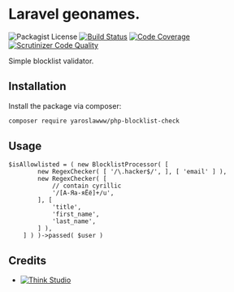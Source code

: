 # Laravel geonames.

![Packagist License](https://img.shields.io/packagist/l/yaroslawww/php-blocklist-check?color=%234dc71f)
[![Build Status](https://scrutinizer-ci.com/g/yaroslawww/php-blocklist-check/badges/build.png?b=master)](https://scrutinizer-ci.com/g/yaroslawww/php-blocklist-check/build-status/master)
[![Code Coverage](https://scrutinizer-ci.com/g/yaroslawww/php-blocklist-check/badges/coverage.png?b=master)](https://scrutinizer-ci.com/g/yaroslawww/php-blocklist-check/?branch=master)
[![Scrutinizer Code Quality](https://scrutinizer-ci.com/g/yaroslawww/php-blocklist-check/badges/quality-score.png?b=master)](https://scrutinizer-ci.com/g/yaroslawww/php-blocklist-check/?branch=master)

Simple blocklist validator.

## Installation

Install the package via composer:

```bash
composer require yaroslawww/php-blocklist-check
```

## Usage

```injectablephp
$isAllowlisted = ( new BlocklistProcessor( [
        new RegexChecker( [ '/\.hacker$/', ], [ 'email' ] ),
        new RegexChecker( [
            // contain cyrillic
            '/[А-Яа-яЁё]+/u',
        ], [
            'title',
            'first_name',
            'last_name',
        ] ),
    ] ) )->passed( $user )
```

## Credits

- [![Think Studio](https://yaroslawww.github.io/images/sponsors/packages/logo-think-studio.png)](https://think.studio/) 
